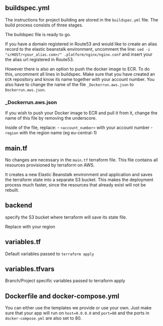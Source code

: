 ## buildspec.yml

The instructions for project building are stored in the `buildspec.yml` file.
The build process consists of three stages.

The buildspec file is ready to go. 

If you have a domain registered in Route53 and would like to create an alias
record to the elastic beanstalk environment, uncomment the line:
`sed -i "s/HOST/<your_alias.com>/" .platform/nginx/nginx.conf` and insert your
the alias url registered in Route53.

However there is also an option to push the
docker image to ECR. To do this, uncomment all lines in buildspec. Make sure
that you have created an `ECR` repository and know its name together with your
account number. You also have to change the name of the file
`_Dockerrun.aws.json` to `Dockerrun.aws.json`.

### \_Dockerrun.aws.json
If you wish to push your Docker image to ECR and pull it from it, change the
name of this file by removing the underscore.

Inside of the file, replace:
    - `<account_number>` with your account number
    - `region` with the region name (eg eu-central-1)

## main.tf
No changes are necessary in the `main.tf` terraform file. This file contains
all resources provisioned by terraform on AWS.

It creates a new Elastic Beanstalk environment and application and saves the
terraform state into a separate S3 bucket. This makes the deployment process
much faster, since the resources that already exist will not be rebuilt.

## backend
specify the S3 bucket where terraform will save its state file.

Replace <region> with your region

## variables.tf
Default variables passed to `terraform apply`

## variables.tfvars
Branch/Project specific variables passed to terraform apply

## Dockerfile and docker-compose.yml

You can either use the templates we provide or use your own. Just make sure
that your app will run on `host=0.0.0.0` and `port=80` and the ports in
`docker-compose.yml` are also set to 80.
